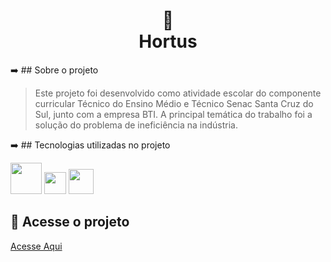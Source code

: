 <h1 align="center">
🌳 <br>
 Hortus
</h1>

:arrow_right: ## Sobre o projeto

> Este projeto foi desenvolvido como atividade escolar do componente curricular Técnico do Ensino Médio e Técnico Senac Santa Cruz do Sul, junto com a empresa BTI. A principal temática do trabalho foi a solução do problema de ineficiência na indústria.

:arrow_right:  ## Tecnologias utilizadas no projeto 

<img src="https://upload.wikimedia.org/wikipedia/commons/thumb/6/61/HTML5_logo_and_wordmark.svg/800px-HTML5_logo_and_wordmark.svg.png" width="50pm"></img>
<img src="https://wikiimg.tojsiabtv.com/wikipedia/commons/thumb/d/d5/CSS3_logo_and_wordmark.svg/1200px-CSS3_logo_and_wordmark.svg.png" width="35pm"></img>
<img src="https://upload.wikimedia.org/wikipedia/commons/thumb/9/99/Unofficial_JavaScript_logo_2.svg/640px-Unofficial_JavaScript_logo_2.svg.png" width="40pm"></img>

## 🐼 Acesse o projeto

[Acesse Aqui](https://arquivo.dev/t2/blank/techninjas)
